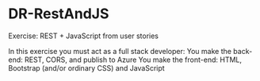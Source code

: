 # DR-RestAndJS
Exercise: REST + JavaScript from user stories

In this exercise you must act as a full stack developer:      You make the back-end: REST, CORS, and publish to Azure     You make the front-end: HTML, Bootstrap (and/or ordinary CSS) and JavaScript
